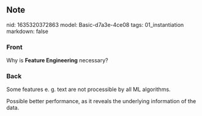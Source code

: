 ## Note
nid: 1635320372863
model: Basic-d7a3e-4ce08
tags: 01_instantiation
markdown: false

### Front
Why is <b>Feature Engineering</b> necessary?

### Back
Some features e. g. text are not processible by all ML algorithms.
<div>
  Possible better performance, as it reveals the underlying
  information of the data.
</div>
